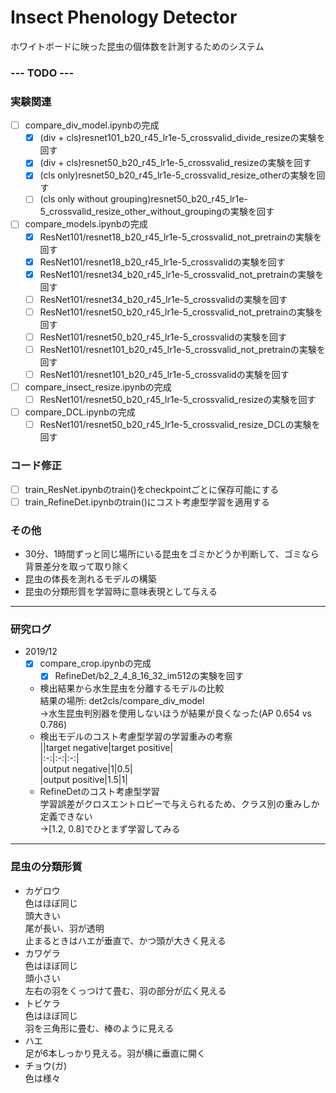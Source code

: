 # Insect Phenology Detector  
ホワイトボードに映った昆虫の個体数を計測するためのシステム  

### --- TODO ---  
### 実験関連  
- [ ] compare_div_model.ipynbの完成  
    - [x] (div + cls)resnet101_b20_r45_lr1e-5_crossvalid_divide_resizeの実験を回す  
    - [x] (div + cls)resnet50_b20_r45_lr1e-5_crossvalid_resizeの実験を回す  
    - [x] (cls only)resnet50_b20_r45_lr1e-5_crossvalid_resize_otherの実験を回す  
    - [ ] (cls only without grouping)resnet50_b20_r45_lr1e-5_crossvalid_resize_other_without_groupingの実験を回す  
- [ ] compare_models.ipynbの完成  
    - [x] ResNet101/resnet18_b20_r45_lr1e-5_crossvalid_not_pretrainの実験を回す  
    - [x] ResNet101/resnet18_b20_r45_lr1e-5_crossvalidの実験を回す  
    - [x] ResNet101/resnet34_b20_r45_lr1e-5_crossvalid_not_pretrainの実験を回す  
    - [ ] ResNet101/resnet34_b20_r45_lr1e-5_crossvalidの実験を回す  
    - [ ] ResNet101/resnet50_b20_r45_lr1e-5_crossvalid_not_pretrainの実験を回す  
    - [ ] ResNet101/resnet50_b20_r45_lr1e-5_crossvalidの実験を回す  
    - [ ] ResNet101/resnet101_b20_r45_lr1e-5_crossvalid_not_pretrainの実験を回す  
    - [ ] ResNet101/resnet101_b20_r45_lr1e-5_crossvalidの実験を回す  
- [ ] compare_insect_resize.ipynbの完成  
    - [ ] ResNet101/resnet50_b20_r45_lr1e-5_crossvalid_resizeの実験を回す  
- [ ] compare_DCL.ipynbの完成  
    - [ ] ResNet101/resnet50_b20_r45_lr1e-5_crossvalid_resize_DCLの実験を回す  

### コード修正  
- [ ] train_ResNet.ipynbのtrain()をcheckpointごとに保存可能にする  
- [ ] train_RefineDet.ipynbのtrain()にコスト考慮型学習を適用する  

### その他
- 30分、1時間ずっと同じ場所にいる昆虫をゴミかどうか判断して、ゴミなら背景差分を取って取り除く  
- 昆虫の体長を測れるモデルの構築  
- 昆虫の分類形質を学習時に意味表現として与える  

---  
### 研究ログ  
- 2019/12  
    - [x] compare_crop.ipynbの完成  
        - [x] RefineDet/b2_2_4_8_16_32_im512の実験を回す  
    - 検出結果から水生昆虫を分離するモデルの比較  
    結果の場所: det2cls/compare_div_model  
    →水生昆虫判別器を使用しないほうが結果が良くなった(AP 0.654 vs 0.786)  
    - 検出モデルのコスト考慮型学習の学習重みの考察  
    ||target negative|target positive|  
    |:-:|:-:|:-:|  
    |output negative|1|0.5|  
    |output positive|1.5|1|  
    - RefineDetのコスト考慮型学習  
    学習誤差がクロスエントロピーで与えられるため、クラス別の重みしか定義できない  
    →[1.2, 0.8]でひとまず学習してみる  

---  
### 昆虫の分類形質  
- カゲロウ  
色はほぼ同じ  
頭大きい  
尾が長い、羽が透明  
止まるときはハエが垂直で、かつ頭が大きく見える  
- カワゲラ  
色はほぼ同じ  
頭小さい  
左右の羽をくっつけて畳む、羽の部分が広く見える  
- トビケラ  
色はほぼ同じ  
羽を三角形に畳む、棒のように見える  
- ハエ  
足が6本しっかり見える。羽が横に垂直に開く  
- チョウ(ガ)  
色は様々  